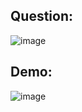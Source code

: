 ## Question:
![image](https://github.com/user-attachments/assets/7f274248-edb9-452a-b60f-b90070c00f4a)

## Demo:
![image](https://github.com/user-attachments/assets/adf8b7a8-a766-4657-8d94-1e52cd4ba2e9)
